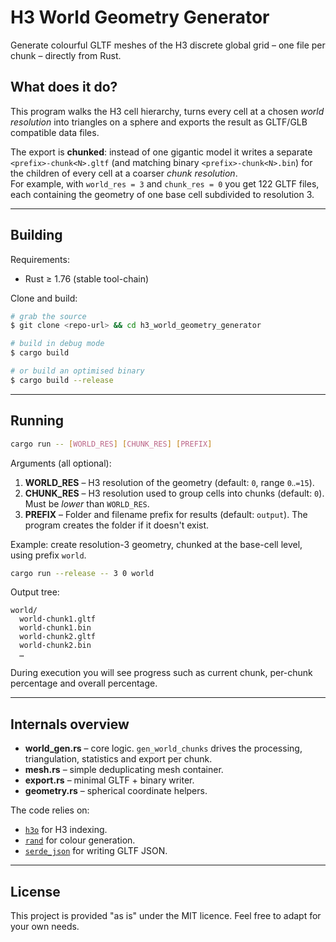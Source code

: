 # H3 World Geometry Generator

Generate colourful GLTF meshes of the H3 discrete global grid – one file per chunk – directly from Rust.

## What does it do?
This program walks the H3 cell hierarchy, turns every cell at a chosen *world resolution* into triangles on a sphere and exports the result as GLTF/GLB compatible data files.

The export is **chunked**: instead of one gigantic model it writes a separate `<prefix>-chunk<N>.gltf` (and matching binary `<prefix>-chunk<N>.bin`) for the children of every cell at a coarser *chunk resolution*.  
For example, with `world_res = 3` and `chunk_res = 0` you get 122 GLTF files, each containing the geometry of one base cell subdivided to resolution 3.

---

## Building
Requirements:
* Rust ≥ 1.76 (stable tool-chain)

Clone and build:
```bash
# grab the source
$ git clone <repo-url> && cd h3_world_geometry_generator

# build in debug mode
$ cargo build

# or build an optimised binary
$ cargo build --release
```

---

## Running
```bash
cargo run -- [WORLD_RES] [CHUNK_RES] [PREFIX]
```
Arguments (all optional):
1. **WORLD_RES** – H3 resolution of the geometry (default: `0`, range `0‥=15`).
2. **CHUNK_RES** – H3 resolution used to group cells into chunks (default: `0`). Must be *lower* than `WORLD_RES`.
3. **PREFIX** – Folder and filename prefix for results (default: `output`). The program creates the folder if it doesn't exist.

Example: create resolution-3 geometry, chunked at the base-cell level, using prefix `world`.
```bash
cargo run --release -- 3 0 world
```
Output tree:
```
world/
  world-chunk1.gltf
  world-chunk1.bin
  world-chunk2.gltf
  world-chunk2.bin
  …
```

During execution you will see progress such as current chunk, per-chunk percentage and overall percentage.

---

## Internals overview
* **world_gen.rs** – core logic.  `gen_world_chunks` drives the processing, triangulation, statistics and export per chunk.
* **mesh.rs** – simple deduplicating mesh container.
* **export.rs** – minimal GLTF + binary writer.
* **geometry.rs** – spherical coordinate helpers.

The code relies on:
* [`h3o`](https://crates.io/crates/h3o) for H3 indexing.
* [`rand`](https://crates.io/crates/rand`) for colour generation.
* [`serde_json`](https://crates.io/crates/serde_json`) for writing GLTF JSON.

---

## License
This project is provided "as is" under the MIT licence. Feel free to adapt for your own needs.